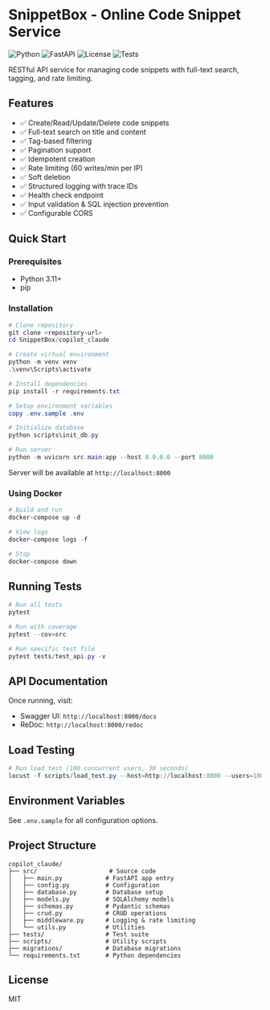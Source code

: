 # SnippetBox - Online Code Snippet Service

![Python](https://img.shields.io/badge/python-3.11+-blue.svg)
![FastAPI](https://img.shields.io/badge/FastAPI-0.109-green.svg)
![License](https://img.shields.io/badge/license-MIT-blue.svg)
![Tests](https://img.shields.io/badge/tests-20%20passed-brightgreen.svg)

RESTful API service for managing code snippets with full-text search, tagging, and rate limiting.

## Features

- ✅ Create/Read/Update/Delete code snippets
- ✅ Full-text search on title and content
- ✅ Tag-based filtering
- ✅ Pagination support
- ✅ Idempotent creation
- ✅ Rate limiting (60 writes/min per IP)
- ✅ Soft deletion
- ✅ Structured logging with trace IDs
- ✅ Health check endpoint
- ✅ Input validation & SQL injection prevention
- ✅ Configurable CORS

## Quick Start

### Prerequisites
- Python 3.11+
- pip

### Installation

```powershell
# Clone repository
git clone <repository-url>
cd SnippetBox/copilot_claude

# Create virtual environment
python -m venv venv
.\venv\Scripts\activate

# Install dependencies
pip install -r requirements.txt

# Setup environment variables
copy .env.sample .env

# Initialize database
python scripts\init_db.py

# Run server
python -m uvicorn src.main:app --host 0.0.0.0 --port 8000
```

Server will be available at `http://localhost:8000`

### Using Docker

```powershell
# Build and run
docker-compose up -d

# View logs
docker-compose logs -f

# Stop
docker-compose down
```

## Running Tests

```powershell
# Run all tests
pytest

# Run with coverage
pytest --cov=src

# Run specific test file
pytest tests/test_api.py -v
```

## API Documentation

Once running, visit:
- Swagger UI: `http://localhost:8000/docs`
- ReDoc: `http://localhost:8000/redoc`

## Load Testing

```powershell
# Run load test (100 concurrent users, 30 seconds)
locust -f scripts/load_test.py --host=http://localhost:8000 --users=100 --spawn-rate=10 --run-time=30s --headless
```

## Environment Variables

See `.env.sample` for all configuration options.

## Project Structure

```
copilot_claude/
├── src/                    # Source code
│   ├── main.py            # FastAPI app entry
│   ├── config.py          # Configuration
│   ├── database.py        # Database setup
│   ├── models.py          # SQLAlchemy models
│   ├── schemas.py         # Pydantic schemas
│   ├── crud.py            # CRUD operations
│   ├── middleware.py      # Logging & rate limiting
│   └── utils.py           # Utilities
├── tests/                 # Test suite
├── scripts/               # Utility scripts
├── migrations/            # Database migrations
└── requirements.txt       # Python dependencies
```

## License

MIT
